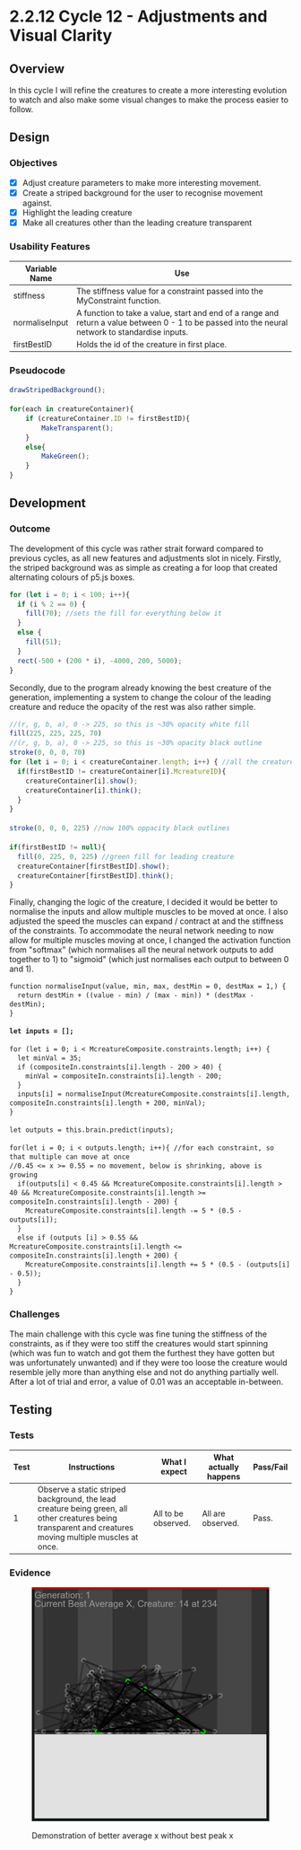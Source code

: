 # 2.2.12 Cycle 12 - Adjustments and Visual Clarity

## Overview

In this cycle I will refine the creatures to create a more interesting evolution to watch and also make some visual changes to make the process easier to follow.

## Design

### Objectives&#x20;

* [x] Adjust creature parameters to make more interesting movement.
* [x] Create a striped background for the user to recognise movement against.
* [x] Highlight the leading creature
* [x] Make all creatures other than the leading creature transparent

### Usability Features



| Variable Name  | Use                                                                                                                                               |
| -------------- | ------------------------------------------------------------------------------------------------------------------------------------------------- |
| stiffness      | The stiffness value for a constraint passed into the MyConstraint function.                                                                       |
| normaliseInput | A function to take a value, start and end of a range and return a value between 0 - 1 to be passed into the neural network to standardise inputs. |
| firstBestID    | Holds the id of the creature in first place.                                                                                                      |

### Pseudocode

```javascript
drawStripedBackground();

for(each in creatureContainer){
    if (creatureContainer.ID != firstBestID){
        MakeTransparent();
    }
    else{
        MakeGreen();
    }
}
```

## Development

### Outcome

The development of this cycle was rather strait forward compared to previous cycles, as all new features and adjustments slot in nicely.  Firstly, the striped background was as simple as creating a for loop that created alternating colours of p5.js boxes.

```javascript
for (let i = 0; i < 100; i++){
  if (i % 2 == 0) {
    fill(70); //sets the fill for everything below it
  }
  else {
    fill(51);
  }
  rect(-500 + (200 * i), -4000, 200, 5000);
}
```

Secondly, due to the program already knowing the best creature of the generation, implementing a system to change the colour of the leading creature and reduce the opacity of the rest was also rather simple.

```javascript
//(r, g, b, a), 0 -> 225, so this is ~30% opacity white fill
fill(225, 225, 225, 70)
//(r, g, b, a), 0 -> 225, so this is ~30% opacity black outline
stroke(0, 0, 0, 70)
for (let i = 0; i < creatureContainer.length; i++) { //all the creatures but first
  if(firstBestID != creatureContainer[i].McreatureID){
    creatureContainer[i].show();
    creatureContainer[i].think();
  }
}

stroke(0, 0, 0, 225) //now 100% oppacity black outlines

if(firstBestID != null){
  fill(0, 225, 0, 225) //green fill for leading creature
  creatureContainer[firstBestID].show();
  creatureContainer[firstBestID].think();
}
```

Finally, changing the logic of the creature, I decided it would be better to normalise the inputs and allow multiple muscles to be moved at once. I also adjusted the speed the muscles can expand / contract at and the stiffness of the constraints. To accommodate the neural network needing to now allow for multiple muscles moving at once, I changed the activation function from "softmax" (which normalises all the neural network outputs to add together to 1) to "sigmoid" (which just normalises each output to between 0 and 1).

<pre class="language-javascript"><code class="lang-javascript">function normaliseInput(value, min, max, destMin = 0, destMax = 1,) {
  return destMin + ((value - min) / (max - min)) * (destMax - destMin);
}
<strong>
</strong><strong>let inputs = [];
</strong>
for (let i = 0; i &#x3C; McreatureComposite.constraints.length; i++) {
  let minVal = 35;
  if (compositeIn.constraints[i].length - 200 > 40) {
    minVal = compositeIn.constraints[i].length - 200;
  }
  inputs[i] = normaliseInput(McreatureComposite.constraints[i].length, compositeIn.constraints[i].length + 200, minVal);
}

let outputs = this.brain.predict(inputs);

for(let i = 0; i &#x3C; outputs.length; i++){ //for each constraint, so that multiple can move at once
//0.45 &#x3C;= x >= 0.55 = no movement, below is shrinking, above is growing
  if(outputs[i] &#x3C; 0.45 &#x26;&#x26; McreatureComposite.constraints[i].length > 40 &#x26;&#x26; McreatureComposite.constraints[i].length >= compositeIn.constraints[i].length - 200) {
    McreatureComposite.constraints[i].length -= 5 * (0.5 - outputs[i]);
  }
  else if (outputs [i] > 0.55 &#x26;&#x26; McreatureComposite.constraints[i].length &#x3C;= compositeIn.constraints[i].length + 200) {
    McreatureComposite.constraints[i].length += 5 * (0.5 - (outputs[i] - 0.5));
  }
}</code></pre>

### Challenges

The main challenge with this cycle was fine tuning the stiffness of the constraints, as if they were too stiff the creatures would start spinning (which was fun to watch and got them the furthest they have gotten but was unfortunately unwanted) and if they were too loose the creature would resemble jelly more than anything else and not do anything partially well. After a lot of trial and error, a value of 0.01 was an acceptable in-between.&#x20;

## Testing

### Tests

| Test | Instructions                                                                                                                                             | What I expect       | What actually happens | Pass/Fail |
| ---- | -------------------------------------------------------------------------------------------------------------------------------------------------------- | ------------------- | --------------------- | --------- |
| 1    | Observe a static striped background, the lead creature being green, all other creatures being transparent and creatures moving multiple muscles at once. | All to be observed. | All are observed.     | Pass.     |

### Evidence

<figure><img src="../.gitbook/assets/image (1) (1).png" alt=""><figcaption><p>Demonstration of better average x without best peak x</p></figcaption></figure>

